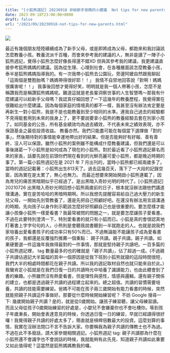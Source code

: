 ```yaml
---
title: "[小狐熊週記] 20230918 非給新手爸媽的小建議  Not tips for new parents"
date: 2023-09-18T23:00:00+0800
draft: false
url: "/2023/09/20230918-not-tips-for-new-parents.html"
---
```


![]($https://blogger.googleusercontent.com/img/b/R29vZ2xl/AVvXsEhPgTsSTfX75ITGpknn5xh7sDgtgzY426Yc_jvDtfDyM3ckJv0Kz9C7wzfyLZbTQVAOdMLKgn7GnQutsjBIjQ3GlfMY_IciWoPaPK6_l8vPmIO92AjGeZUuxuUs42CZyY40j4EZR6VJG8LrQ-D3X-kYXdiz8yDeOZ_bEjcHWkofm2vIeX9CWSDhqEs4tYY/s320/PXL_20230914_043115190.jpg)



最近有幾個朋友陸陸續續成為了新手父母，或是即將成為父母，都跑來和我討論該怎麼教養小孩。教養流派千百種，而會來參考我的建議的人，無非是讀了一陣子小狐熊週記，覺得小狐熊怎麼好像長得還不錯XD 但與其參考我的建議，我更建議直接參考狐熊媽媽的建議。因為從生理、心理到社會，在各種層面該怎麼教養小孩，泰半是狐熊媽媽指導我的。有一次我帶小狐熊去公園玩，旁邊阿嬤自然跟我聊起「這兩個是雙胞胎嗎？媽媽帶得很好耶！！」 我情不自禁地回答說「對啊！媽媽很厲害呢！！」 我事後回想才覺得好笑，明明就是我一個人帶著小孩，怎麼不是稱讚我而是稱讚狐熊媽媽呢。難道這就是老長輩洞察世事的人生智慧嗎～那我有什麼建議可以給新手父母嗎？我認真仔細回想了一下這幾年的教養歷程，我覺得實在很難給出什麼建議。因為每個家庭的情境真的都不一樣，我甚至沒有辦法肯定要是再新生一對小狐熊，我是不是也能教養到至少相同的水準。連我自己過去的經驗都不見得能套用到未來的我身上了，更不要說要拿小狐熊的教養經驗去套在別家小孩了。如同基金的公告，所有基金績效均為過去績效，不代表未來之績效表現，亦不保證基金之最低投資收益。 教養亦然。我們只能盡可能在每個當下選擇做「對的事」，然後期待對的事情能幸運地帶出好的結果。但是否能夠好有好報、善有善終，沒人可以保證。雖然小狐熊的案例雖不能構成什麼教養建議，但我們還是可以事後諸葛一下小狐熊是如何成為了現在的小狐熊。對於最近看了小狐熊週記慕名而來的家長，話要先說在前頭你們現在看到的光鮮亮麗可愛小狐熊，都是晚近時期的事了。第一篇小狐熊週記在是 2021 年 7 月出刊的，當時小狐熊都已經兩歲多了。當時的週記記載著：小狐熊出生813天了。過去這幾百天，落下了一大段的記錄空窗，因為實在是太累了，無心也無力。 而最近想要來開始開啟小狐熊連載了，因為育兒的痛苦黑暗期似乎已經過了。是出黑暗入奇妙光明的時代了。[小狐熊週記] 20210726 出黑暗入奇妙光明回想小狐熊兩歲前的日子，根本就沒辦法跟他們講道理溝通，實在是苦哈哈的黑暗時期啊。所以我想先提醒容易給自己過大壓力的新生兒父母，一開始先別管教養了，還是先把自己照顧好吧。在還沒有辦法用言語溝通的時期，先向孩子以身作則示範該怎麼好好照顧自己也是很重要的。要怎麼樣才能讓小孩像小狐熊一樣愛看書？我最常被問的問題之一，就是要怎麼讓孩子愛看書。不過在此要特別澄清一下，特別愛看書的就只有小狐而已。小狐是真的會很認真地盯著書上字字句句的人，小熊則是會聽我說書聽到一半就跑走的人。也就是說我們家培養出愛看書孩子的成功率只有50%而已。不過無論能不能讓孩子成為愛看書的孩子，我都還是反覆強烈推薦一個重點： 親子共讀。親子共讀。親子共讀。如果硬要選一件這幾年我做得最對的一件事情，那就是堅持親子共讀吧。一百多篇的小狐熊週記裡， tag 數量最多的也的確就是「親子共讀」，佔了超過一成。(不過親子共讀佔週記大半篇幅的其中一個原因是從我下班到小狐熊就寢的這段時間很短，我們大半的相處時間都花在親子共讀。所以我的週記取材自然也就只能來自於此。)我蠻肯定小狐就是在我們日復一日的共讀時光中培養了識讀能力，也由此體會到了書的樂趣。小熊雖然沒有熱愛看書，但是理性與感性，情感與邏輯，還有親子關係的建立，也都是透過親子共讀的過程建立起來的。總之超值。共讀的習慣需要培養，共讀的技能需要練習。爸媽不可能在孩子兩三歲開始有能力看書的時候，突然就能把親子共讀這件事做好。那要從什麼時候開始練習呢？ 不妨 Google 搜尋一下: 幾歲開始親子共讀？是的，就是從0歲開始。讓孩子練習聽，讓父母練習讀。而且父母從孩子0歲開始練習的好處是，小嬰兒不會嫌棄你也不會吐槽你。等到孩子年歲漸長，開始會表達意見的時候，你透過日復一日的練習，早就已經讀得很好囉！我覺得親子共讀的好處太多了，簡直就是槓桿倍數最大的投資。這麼划算的事情，我實在沒辦法閉口不言不告訴大家。你要稱我為親子共讀的傳教士也不為過。不過在此不多廢話，請大家參閱相關週記。小狐熊週記 tag: 親子共讀那為什麼在小狐熊還不會識字也不會說話的時候，我就能夠有此先見、知道親子共讀如此重要又如此值得呢？這當然是狐熊媽媽教我的囉。
